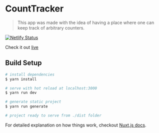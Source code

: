 # CountTracker

> This app was made with the idea of having a place where one can keep track of arbitrary counters.

[![Netlify Status](https://api.netlify.com/api/v1/badges/e088feca-8c90-428c-b738-e62974816290/deploy-status)](https://app.netlify.com/sites/stupefied-khorana-3f67a7/deploys)

Check it out [live](https://count.nerfthis.xyz/)

## Build Setup

```bash
# install dependencies
$ yarn install

# serve with hot reload at localhost:3000
$ yarn run dev

# generate static project
$ yarn run generate

# project ready to serve from ./dist folder
```

For detailed explanation on how things work, checkout [Nuxt.js docs](https://nuxtjs.org).
